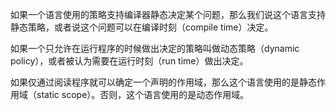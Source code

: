 如果一个语言使用的策略支持编译器静态决定某个问题，那么我们说这个语言支持静态策略，或者说这个问题可以在编译时刻（compile time）决定。

如果一个只允许在运行程序的时候做出决定的策略叫做动态策略（dynamic policy），或者被认为需要在运行时刻（run time）做出决定。

如果仅通过阅读程序就可以确定一个声明的作用域，那么这个语言使用的是静态作用域（static scope）。否则，这个语言使用的是动态作用域。


